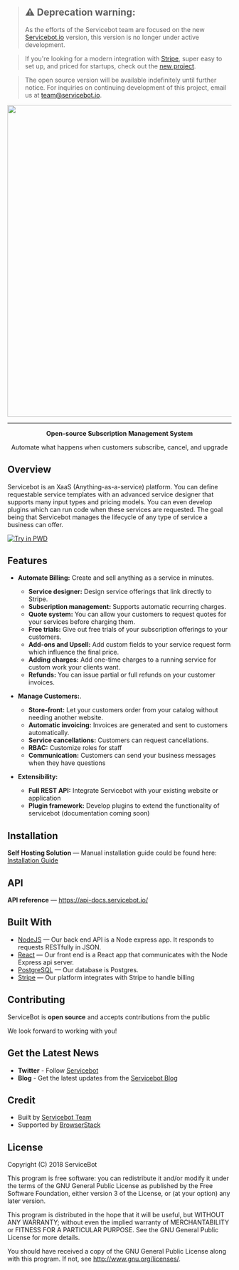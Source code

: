 
>## &#x26A0; Deprecation warning:
>As the efforts of the Servicebot team are focused on the new [Servicebot.io](https://www.servicebot.io/) version, this version is no longer under active development.

>If you're looking for a modern integration with [Stripe](https://stripe.com/), super easy to set up, and priced for startups, check out the [new project](https://www.servicebot.io/).

>The open source version will be available indefinitely until further notice. For inquiries on continuing development of this project, email us at team@servicebot.io.
<p align="center">
<a href="https://servicebot.io">
<img width="700" heigth="250" src="https://cdn-images-1.medium.com/max/2000/1*NrKUKTgZlEsJNctOKLctjg@2x.png">
</a>
</p>

___
<p align="center">
<b>Open-source Subscription Management System</b>
<p align="center">Automate what happens when customers subscribe, cancel, and upgrade</p>
</p>

## Overview
Servicebot is an XaaS (Anything-as-a-service) platform. You can define requestable service templates with an advanced service designer that supports many input types and pricing models. You can even develop plugins which can run code when these services are requested. The goal being that Servicebot manages the lifecycle of any type of service a business can offer.

[![Try in PWD](https://cdn.rawgit.com/play-with-docker/stacks/cff22438/assets/images/button.png)](http://play-with-docker.com?stack=/servicebot/latest)

## Features
- **Automate Billing:** Create and sell anything as a service in minutes.
    - **Service designer:** Design service offerings that link directly to Stripe.
    - **Subscription management:** Supports automatic recurring charges.
    - **Quote system:** You can allow your customers to request quotes for your services before charging them.
    - **Free trials:** Give out free trials of your subscription offerings to your customers.
    - **Add-ons and Upsell:** Add custom fields to your service request form which influence the final price.
    - **Adding charges:** Add one-time charges to a running service for custom work your clients want.
    - **Refunds:** You can issue partial or full refunds on your customer invoices.

- **Manage Customers:**.
    - **Store-front:** Let your customers order from your catalog without needing another website.
    - **Automatic invoicing:** Invoices are generated and sent to customers automatically.
    - **Service cancellations:** Customers can request cancellations.
    - **RBAC:** Customize roles for staff
    - **Communication:** Customers can send your business messages when they have questions

- **Extensibility:**
    - **Full REST API:** Integrate Servicebot with your existing website or application
    - **Plugin framework:** Develop plugins to extend the functionality of servicebot (documentation coming soon)


## Installation

**Self Hosting Solution** &mdash; Manual installation guide could be found here: [Installation Guide](https://hackernoon.com/install-and-configure-an-open-source-crm-for-your-xaas-business-f976451221f0)

## API

**API reference** &mdash; <https://api-docs.servicebot.io/>


## Built With
- [NodeJS](https://github.com/nodejs/node) &mdash; Our back end API is a Node express app. It responds to requests RESTfully in JSON.
- [React](https://github.com/facebook/react) &mdash; Our front end is a React app that communicates with the Node Express api server.
- [PostgreSQL](http://www.postgresql.org/) &mdash; Our database is Postgres.
- [Stripe](https://stripe.com/) &mdash; Our platform integrates with Stripe to handle billing

## Contributing

ServiceBot is **open source** and accepts contributions from the public

We look forward to working with you!

## Get the Latest News

- **Twitter** - Follow [Servicebot](https://twitter.com/servicebot_io)
- **Blog** - Get the latest updates from the [Servicebot Blog](https://blog.servicebot.io/)

## Credit
- Built by [Servicebot Team](https://www.servicebot.io/)
- Supported by [BrowserStack](https://www.browserstack.com/)

## License
Copyright (C) 2018 ServiceBot

This program is free software: you can redistribute it and/or modify
it under the terms of the GNU General Public License as published by
the Free Software Foundation, either version 3 of the License, or
(at your option) any later version.

This program is distributed in the hope that it will be useful,
but WITHOUT ANY WARRANTY; without even the implied warranty of
MERCHANTABILITY or FITNESS FOR A PARTICULAR PURPOSE.  See the
GNU General Public License for more details.


You should have received a copy of the GNU General Public License
along with this program.  If not, see <http://www.gnu.org/licenses/>.